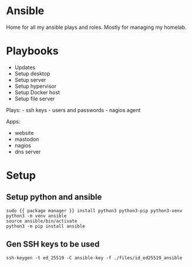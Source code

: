 # Ansible
Home for all my ansible plays and roles. Mostly for managing my homelab.


# Playbooks

- Updates
- Setup desktop
- Setup server
- Setup hypervisor
- Setup Docker host
- Setup file server

Plays:
    - ssh keys
    - users and passwords
    - nagios agent

Apps: 
- website
- mastodon
- nagios
- dns server

# Setup

## Setup python and ansible

```
sudo {{ package manager }} install python3 python3-pip python3-venv
python3 -m venv ansible
source ansible/bin/activate
python3 -m pip install ansible
```

## Gen SSH keys to be used

```
ssh-keygen -t ed_25519 -C ansible-key -f ./files/id_ed25519_ansible
```

